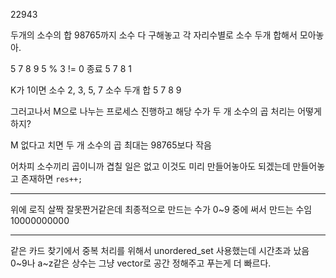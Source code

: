 22943

두개의 소수의 합
98765까지 소수 다 구해놓고
각 자리수별로 소수 두개 합해서 모아놓아.

5 7 8 9
5 % 3 != 0 종료
5 7 8 1

K가 1이면
소수 2, 3, 5, 7
소수 두개 합 5 7 8 9

그러고나서 M으로 나누는 프로세스 진행하고
해당 수가 두 개 소수의 곱 처리는 어떻게 하지?

M 없다고 치면 두 개 소수의 곱 최대는 98765보다 작음

어차피 소수끼리 곱이니까 겹칠 일은 없고 이것도 미리 만들어놓아도 되겠는데
만들어놓고 존재하면 `res++;`

---

위에 로직 살짝 잘못짠거같은데
최종적으로 만드는 수가 0~9 중에 써서 만드는 수임
10000000000

---

같은 카드 찾기에서 중복 처리를 위해서 unordered_set 사용했는데 시간초과 났음
0~9나 a~z같은 상수는 그냥 vector로 공간 정해주고 푸는게 더 빠르다.
